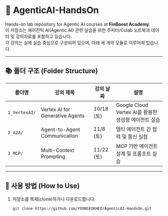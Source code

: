 # 🧠 AgenticAI-HandsOn

Hands-on lab repository for Agentic AI courses at **FinBoost Academy**.  
이 저장소는 에이전틱 AI(Agentic AI) 관련 실습을 위한 주피터/Colab 노트북과 데이터 및 강의자료를 포함하고 있습니다.  
각 강의는 실제 실습 중심으로 구성되어 있으며, 아래 세 개의 모듈로 이루어져 있습니다.

---

## 📚 폴더 구조 (Folder Structure)

| 폴더명 | 강의 제목 | 강의 날짜 | 설명 |
|--------|-------------|-------------|-------------|
| `1_VertexAI/` | Vertex AI for Generative Agents | 10/18 (토) | Google Cloud Vertex AI를 활용한 생성형 에이전트 실습 |
| `2_A2A/` | Agent-to-Agent Communication | 11/8 (토) | 멀티 에이전트 간 협력 및 통신 실험 |
| `3_MCP/` | Multi-Context Prompting | 11/22 (토) | MCP 기반 에이전트 설계 및 프롬프트 실습 |

---

## 🧩 사용 방법 (How to Use)

1. 저장소를 복제(clone)하거나 다운로드합니다:
   ```bash
   git clone https://github.com/YOONSEOKHEO/AgenticAI-HandsOn.git

